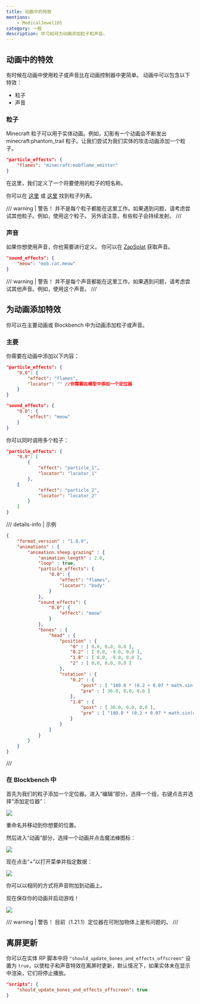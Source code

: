 ```yaml
---
title: 动画中的特效
mentions:
    - MedicalJewel105
category: 一般
description: 学习如何为动画添加粒子和声音。
---
```


## 动画中的特效

有时候在动画中使用粒子或声音比在动画控制器中更简单。
动画中可以包含以下特效：

- 粒子
- 声音

### 粒子

Minecraft 粒子可以用于实体动画。例如，幻影有一个动画会不断发出 minecraft:phantom_trail 粒子。让我们尝试为我们实体的攻击动画添加一个粒子。

```json title="RP/entity/my_entity.json"
"particle_effects": {
	"flames": "minecraft:mobflame_emitter"
}
```

在这里，我们定义了一个将要使用的粒子的短名称。

你可以在 [这里](https://minecraft.wiki/w/Particles) 或 [这里](../particles/vanilla-particles.md) 找到粒子列表。

/// warning | 警告！
并不是每个粒子都能在这里工作。如果遇到问题，请考虑尝试其他粒子。例如，使用这个粒子。
另外请注意，有些粒子会持续发射。
///

### 声音

如果你想使用声音，你也需要进行定义。
你可以在 [ZapSplat](https://www.zapsplat.com/) 获取声音。

```json title="RP/entity/my_entity.json"
"sound_effects": {
	"meow": "mob.cat.meow"
}
```

/// warning | 警告！
并不是每个声音都能在这里工作。如果遇到问题，请考虑尝试其他声音。例如，使用这个声音。
///

## 为动画添加特效

你可以在主要动画或 Blockbench 中为动画添加粒子或声音。

### 主要

你需要在动画中添加以下内容：

```json title="RP/animations/my_animation.json#my.animation"
"particle_effects": {
    "0.0": {
        "effect": "flames",
        "locator": "" //你需要在模型中添加一个定位器
    }
}
```

```json title="RP/animations/my_animation.json#my.animation"
"sound_effects": {
    "0.0": {
        "effect": "meow"
	}
}
```

你可以同时调用多个粒子：

```json
"particle_effects": {
    "0.0": [
        {
            "effect": "particle_1",
            "locator": "locator_1"
    	},
	{
            "effect": "particle_2",
            "locator": "locator_2"
    	}
    ]
}
```

/// details-info | 示例

```json title="RP/animations/my_animation.json"
{
	"format_version" : "1.8.0",
	"animations" : {
		"animation.sheep.grazing" : {
			"animation_length" : 2.0,
			"loop" : true,
			"particle_effects": {
                "0.0": {
                    "effect": "flames",
                    "locator": "body"
                }
            },
			"sound_effects": {
    			"0.0": {
    			    "effect": "meow"
				}
			},
			"bones" : {
				"head" : {
					"position" : {
						"0" : [ 0.0, 0.0, 0.0 ],
						"0.2" : [ 0.0, -9.0, 0.0 ],
						"1.8" : [ 0.0, -9.0, 0.0 ],
						"2" : [ 0.0, 0.0, 0.0 ]
					},
					"rotation" : {
						"0.2" : {
							"post" : [ "180.0 * (0.2 + 0.07 * math.sin(q.key_frame_lerp_time * 1644.39))", 0.0, 0.0 ],
							"pre" : [ 36.0, 0.0, 0.0 ]
						},
						"1.8" : {
							"post" : [ 36.0, 0.0, 0.0 ],
							"pre" : [ "180.0 * (0.2 + 0.07 * math.sin(q.key_frame_lerp_time * 1644.39))", 0.0, 0.0 ]
						}
					}
				}
			}
		}
	}
}
```

///

### 在 Blockbench 中

首先为我们的粒子添加一个定位器。进入“编辑”部分，选择一个组，右键点击并选择“添加定位器”：

![](../assets/images/visuals/animation-effects/add-locator.png)

重命名并移动到你想要的位置。

然后进入“动画”部分，选择一个动画并点击魔法棒图标：

![](../assets/images/visuals/animation-effects/add-effect.png)

现在点击“+”以打开菜单并指定数据：

![](../assets/images/visuals/animation-effects/specify-data.png)

你可以以相同的方式将声音附加到动画上。

现在保存你的动画并启动游戏！

![](../assets/images/visuals/animation-effects/showcase.png)

/// warning | 警告！
目前（1.21.1）定位器在可附加物体上是有问题的。
///

## 离屏更新

你可以在实体 RP 脚本中将 `"should_update_bones_and_effects_offscreen"` 设置为 `true`，以使粒子和声音特效在离屏时更新，默认情况下，如果实体未在显示中渲染，它们将停止播放。

```json title="RP/entity/my_entity.json#description"
"scripts": {
	"should_update_bones_and_effects_offscreen": true
}
```